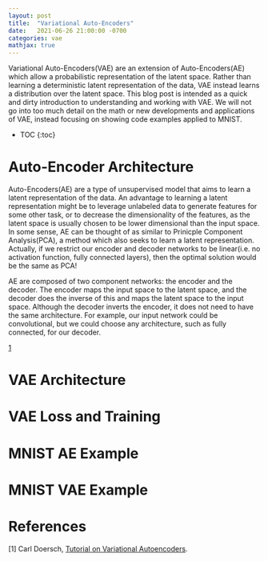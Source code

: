 ```yaml
---
layout: post
title:  "Variational Auto-Encoders"
date:   2021-06-26 21:00:00 -0700
categories: vae
mathjax: true
---
```

Variational Auto-Encoders(VAE) are an extension of Auto-Encoders(AE) which allow a probabilistic representation of the latent space.
Rather than learning a deterministic latent representation of the data, VAE instead learns a distribution over the latent space.
This blog post is intended as a quick and dirty introduction to understanding and working with VAE.
We will not go into too much detail on the math or new developments and applications of VAE, instead focusing on showing code examples applied to MNIST.

* TOC
{:toc}

# Auto-Encoder Architecture
Auto-Encoders(AE) are a type of unsupervised model that aims to learn a latent representation of the data.
An advantage to learning a latent representation might be to leverage unlabeled data to generate features for some other task, or to decrease the dimensionality of the features, as the latent space is usually chosen to be lower dimensional than the input space.
In some sense, AE can be thought of as similar to Prinicple Component Analysis(PCA), a method which also seeks to learn a latent representation.
Actually, if we restrict our encoder and decoder networks to be linear(i.e. no activation function, fully connected layers), then the optimal solution would be the same as PCA!

AE are composed of two component networks: the encoder and the decoder.
The encoder maps the input space to the latent space, and the decoder does the inverse of this and maps the latent space to the input space.
Although the decoder inverts the encoder, it does not need to have the same architecture.
For example, our input network could be convolutional, but we could choose any architecture, such as fully connected, for our decoder.

[1](#doersch)

# VAE Architecture

# VAE Loss and Training

# MNIST AE Example

# MNIST VAE Example

# References
<a name="doersch" class="aref">[1] Carl Doersch, [Tutorial on Variational Autoencoders](https://arxiv.org/abs/1606.05908).</a>